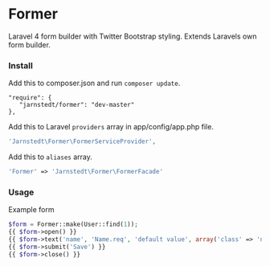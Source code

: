 Former
======

Laravel 4 form builder with Twitter Bootstrap styling. Extends Laravels own form builder.


### Install
Add this to composer.json and run `composer update`.
```composer
"require": {
   "jarnstedt/former": "dev-master"
},
```

Add this to Laravel `providers` array in app/config/app.php file. 
```php
'Jarnstedt\Former\FormerServiceProvider',
```

Add this to `aliases` array.
```php
'Former' => 'Jarnstedt\Former\FormerFacade'
```

### Usage
Example form
```php
$form = Former::make(User::find(1));
{{ $form->open() }}
{{ $form->text('name', 'Name.req', 'default value', array('class' => 'name')) }}
{{ $form->submit('Save') }}
{{ $form->close() }}
```
